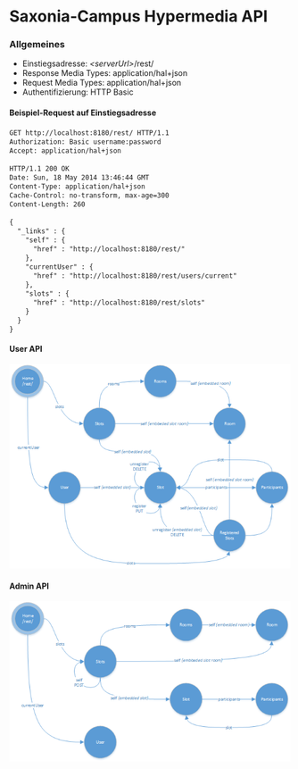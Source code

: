 # Saxonia-Campus Hypermedia API

### Allgemeines

* Einstiegsadresse: *\<serverUrl\>*/rest/
* Response Media Types: application/hal+json
* Request Media Types: application/hal+json
* Authentifizierung: HTTP Basic

#### Beispiel-Request auf Einstiegsadresse

```
GET http://localhost:8180/rest/ HTTP/1.1
Authorization: Basic username:password
Accept: application/hal+json

HTTP/1.1 200 OK
Date: Sun, 18 May 2014 13:46:44 GMT
Content-Type: application/hal+json
Cache-Control: no-transform, max-age=300
Content-Length: 260

{
  "_links" : {
    "self" : {
      "href" : "http://localhost:8180/rest/"
    },
    "currentUser" : {
      "href" : "http://localhost:8180/rest/users/current"
    },
    "slots" : {
      "href" : "http://localhost:8180/rest/slots"
    }
  }
}
```

#### User API
![User API](rest-api-state-machine-user.png)

#### Admin API
![Admin API](rest-api-state-machine-admin.png)
